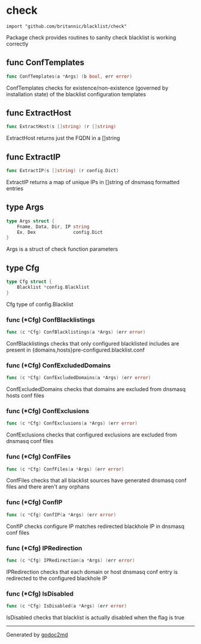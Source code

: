 
# check
    import "github.com/britannic/blacklist/check"

Package check provides routines to sanity check blacklist is working correctly






## func ConfTemplates
``` go
func ConfTemplates(a *Args) (b bool, err error)
```
ConfTemplates checks for existence/non-existence (governed by installation state) of the blacklist configuration templates


## func ExtractHost
``` go
func ExtractHost(s []string) (r []string)
```
ExtractHost returns just the FQDN in a []string


## func ExtractIP
``` go
func ExtractIP(s []string) (r config.Dict)
```
ExtractIP returns a map of unique IPs in []string of dnsmasq formatted entries



## type Args
``` go
type Args struct {
    Fname, Data, Dir, IP string
    Ex, Dex              config.Dict
}
```
Args is a struct of check function parameters











## type Cfg
``` go
type Cfg struct {
    Blacklist *config.Blacklist
}
```
Cfg type of config.Blacklist











### func (\*Cfg) ConfBlacklistings
``` go
func (c *Cfg) ConfBlacklistings(a *Args) (err error)
```
ConfBlacklistings checks that only configured blacklisted includes are present in {domains,hosts}pre-configured.blacklist.conf



### func (\*Cfg) ConfExcludedDomains
``` go
func (c *Cfg) ConfExcludedDomains(a *Args) (err error)
```
ConfExcludedDomains checks that domains are excluded from dnsmasq hosts conf files



### func (\*Cfg) ConfExclusions
``` go
func (c *Cfg) ConfExclusions(a *Args) (err error)
```
ConfExclusions checks that configured exclusions are excluded from dnsmasq conf files



### func (\*Cfg) ConfFiles
``` go
func (c *Cfg) ConfFiles(a *Args) (err error)
```
ConfFiles checks that all blacklist sources have generated dnsmasq conf files and there aren't any orphans



### func (\*Cfg) ConfIP
``` go
func (c *Cfg) ConfIP(a *Args) (err error)
```
ConfIP checks configure IP matches redirected blackhole IP in dnsmasq conf files



### func (\*Cfg) IPRedirection
``` go
func (c *Cfg) IPRedirection(a *Args) (err error)
```
IPRedirection checks that each domain or host dnsmasq conf entry is redirected to the configured blackhole IP



### func (\*Cfg) IsDisabled
``` go
func (c *Cfg) IsDisabled(a *Args) (err error)
```
IsDisabled checks that blacklist is actually disabled when the flag is true









- - -
Generated by [godoc2md](http://godoc.org/github.com/davecheney/godoc2md)